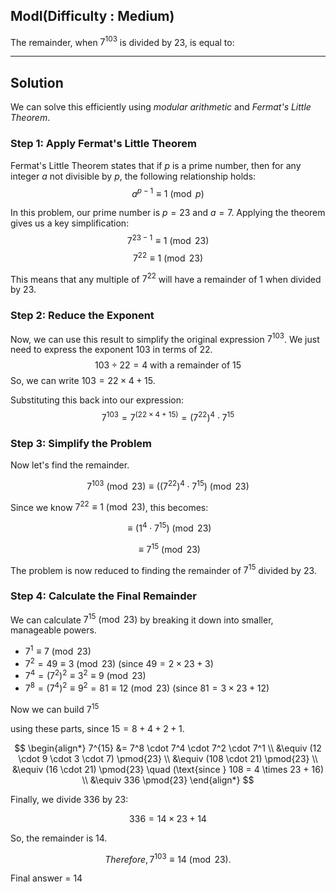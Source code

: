 ## ModI(Difficulty : Medium)

The remainder, when $7^{103}$ is divided by 23, is equal to:

***

## Solution

We can solve this efficiently using *modular arithmetic* and *Fermat's Little Theorem*.

### Step 1: Apply Fermat's Little Theorem

Fermat's Little Theorem states that if $p$ is a prime number, then for any integer $a$ not divisible by $p$, the following relationship holds:
$$a^{p-1} \equiv 1 \pmod{p}$$

In this problem, our prime number is $p=23$ and $a=7$. Applying the theorem gives us a key simplification:
$$7^{23-1} \equiv 1 \pmod{23}$$
$$7^{22} \equiv 1 \pmod{23}$$

This means that any multiple of $7^{22}$ will have a remainder of 1 when divided by 23.

### Step 2: Reduce the Exponent

Now, we can use this result to simplify the original expression $7^{103}$. We just need to express the exponent 103 in terms of 22.
$$103 \div 22 = 4 \text{ with a remainder of } 15$$
So, we can write $103 = 22 \times 4 + 15$.

Substituting this back into our expression:
$$7^{103} = 7^{(22 \times 4 + 15)} = (7^{22})^4 \cdot 7^{15}$$

### Step 3: Simplify the Problem

Now let's find the remainder.

$$7^{103} \pmod{23} \equiv ((7^{22})^4 \cdot 7^{15}) \pmod{23}$$

Since we know $7^{22} \equiv 1 \pmod{23}$, this becomes:

$$\equiv (1^4 \cdot 7^{15}) \pmod{23}$$

$$\equiv 7^{15} \pmod{23}$$

The problem is now reduced to finding the remainder of $7^{15}$ divided by 23.

### Step 4: Calculate the Final Remainder

We can calculate $7^{15} \pmod{23}$ by breaking it down into smaller, manageable powers.
* $7^1 \equiv 7 \pmod{23}$
* $7^2 = 49 \equiv 3 \pmod{23}$ (since $49 = 2 \times 23 + 3$)
* $7^4 = (7^2)^2 \equiv 3^2 \equiv 9 \pmod{23}$
* $7^8 = (7^4)^2 \equiv 9^2 = 81 \equiv 12 \pmod{23}$ (since $81 = 3 \times 23 + 12$)

Now we can build $7^{15}$

using these parts, since $15 = 8 + 4 + 2 + 1$.

$$
\begin{align*}
7^{15} &= 7^8 \cdot 7^4 \cdot 7^2 \cdot 7^1 \\
&\equiv (12 \cdot 9 \cdot 3 \cdot 7) \pmod{23} \\
&\equiv (108 \cdot 21) \pmod{23} \\
&\equiv (16 \cdot 21) \pmod{23} \quad (\text{since } 108 = 4 \times 23 + 16) \\
&\equiv 336 \pmod{23}
\end{align*}
$$

Finally, we divide 336 by 23:

$$336 = 14 \times 23 + 14$$

So, the remainder is 14.

$$
Therefore, 7^{103} \equiv 14 \pmod{23}.
$$

Final answer = 14
